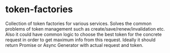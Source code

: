 # token-factories
Collection of token factories for various services. Solves the common problems of token management such as create/save/renew/invalidation etc. Also it could have common logic to choose the best token for the concrete request in order to get maximum info from this request. Ideally it should return Promise or Async Generator with actual request and token.
